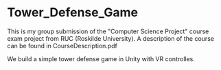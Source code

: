 # Tower_Defense_Game
This is my group submission of the "Computer Science Project" course exam project from RUC (Roskilde University). A description of the course can be found in CourseDescription.pdf

We build a simple tower defense game in Unity with VR controlles.
